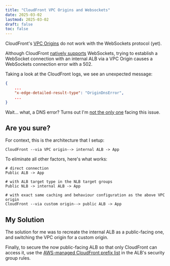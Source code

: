 ```yaml
---
title: "CloudFront VPC Origins and Websockets"
date: 2025-03-02
lastmod: 2025-03-02
draft: false
toc: false
---
```


CloudFront's [VPC
Origins](https://docs.aws.amazon.com/AmazonCloudFront/latest/DeveloperGuide/private-content-vpc-origins.html)
do not work with the WebSockets protocol (yet).

Although CloudFront [natively supports](https://docs.aws.amazon.com/AmazonCloudFront/latest/DeveloperGuide/distribution-working-with.websockets.html) WebSockets, trying to establish a WebSocket connection with an internal ALB via a VPC Origin causes a WebSockets connection error with a 502.

Taking a look at the CloudFront logs, we see an unexpected message:

```json
{
    ...
    "x-edge-detailed-result-type": "OriginDnsError",
    ...
}
```

Wait... what, a DNS error? Turns out I'm [not the only
one](https://repost.aws/questions/QU9RNe5fD_SsK7UIGGG26yOA/origindnserror-from-cloudfront-vpc-origin-when-websocket-is-used)
facing this issue.

## Are you sure?

For context, this is the architecture that I setup:

```
CloudFront --via VPC origin--> internal ALB -> App
```

To eliminate all other factors, here's what works:

```
# direct connection
Public ALB -> App

# with ALB target type in the NLB target groups
Public NLB -> internal ALB -> App

# with exact same caching and behaviour configuration as the above VPC origin
CloudFront --via custom origin--> public ALB -> App
```

## My Solution

The solution for me was to recreate the internal ALB as a public-facing one, and
switching the VPC origin for a custom origin.

Finally, to secure the now public-facing ALB so that only CloudFront can access
it, use the [AWS-managed CloudFront prefix list](https://aws.amazon.com/about-aws/whats-new/2022/02/amazon-cloudfront-managed-prefix-list/) in the ALB's security group rules.
